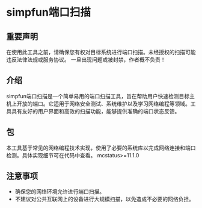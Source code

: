 

# simpfun端口扫描

## 重要声明
在使用此工具之前，请确保您有权对目标系统进行端口扫描。未经授权的扫描可能违反法律法规或服务协议。
一旦出现问题或被封禁，作者概不负责！

## 介绍
simpfun端口扫描是一个简单易用的端口扫描工具，旨在帮助用户快速检测目标主机上开放的端口。它适用于网络安全测试、系统维护以及学习网络编程等领域。工具具有友好的用户界面和高效的扫描功能，能够提供准确的端口状态反馈。

## 包
本工具基于常见的网络编程技术实现，使用了必要的系统库以完成网络连接和端口检测。具体实现细节可在代码中查看。
mcstatus>=11.1.0

## 注意事项
- 确保您的网络环境允许进行端口扫描。
- 不建议对公共互联网上的设备进行大规模扫描，以免造成不必要的网络负担。
